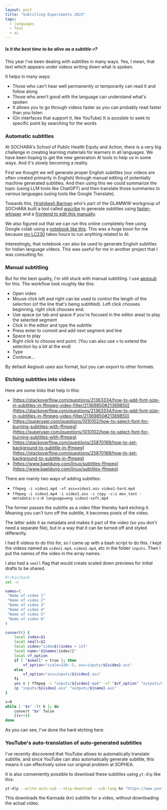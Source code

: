 ```yaml
---
layout: post
title: "Subtitling Experiments 2023"
tags:
  - languages
  - foss
  - ai
---
```


##### Is it the best time to be alive as a subtitle-r? #####

This year I've been dealing with subtitles in many ways. Yes, I mean, that text which appears under videos writing down what is spoken.

It helps in many ways:
- Those who can't hear well permanently or temporarily can read it and follow along
- Those who aren't good with the language can understand what's spoken
- It allows you to go through videos faster as you can probably read faster than you listen
- (On interfaces that support it, like YouTube) It is possible to seek to specific point by searching for the words

### Automatic subtitles

At SOCHARA's School of Public Health Equity and Action, there is a very big challenge in creating learning materials for learners in all languages. We have been hoping to get the new generation AI tools to help us in some ways. And it's slowly becoming a reality.

First we thought we will generate proper English subtitles (our videos are often created primarily in English) through manual editing of potentially machine generated subtitles. And then using this we could summarize the topic (using LLM tools like ChatGPT) and then translate those summaries to various languages (using tools like Google Translate). 

Towards this, [Hrishikesh Barman](https://github.com/geekodour) who's part of the GLAMWW workgroup of SOCHARA built a tool called [wscribe](https://github.com/geekodour/wscribe) to generate subtitles using [faster-whisper](https://github.com/SYSTRAN/faster-whisper) and a [frontend to edit this manually](https://wscribe-editor.geekodour.org/).

We also figured out that we can run this online completely free using Google colab using a [notebook like this](https://colab.research.google.com/github/lewangdev/whisper-youtube/blob/main/faster_whisper_youtube.ipynb). This was a huge boon for me because [my LC230](../liberated-computer/) takes hours to run anything related to AI.

Interestingly, that notebook can also be used to generate English subtitles for Indian language videos. This was useful for me in another project that I was consulting for.

### Manual subtitling

But for the best quality, I'm still stuck with manual subtitling. I use [aegisub](https://aegisub.org/) for this. The workflow look roughly like this:

* Open video
* Mouse click left and right can be used to control the length of the selection (of the line that's being subtitled). Left click chooses beginning, right click chooses end.
* Use space (or tab and space if you're focused in the editor area) to play the selected segment
* Click in the editor and type the subtitle
* Press enter to commit and add next segment and line
* Space to play
* Right click to choose end point. (You can also use v to extend the selection by a bit at the end)
* Type
* Continue...

By default Aegisub uses ass format, but you can export to other formats.

### Etching subtitles into videos

Here are some links that help in this:

* [https://stackoverflow.com/questions/21363334/how-to-add-font-size-in-subtitles-in-ffmpeg-video-filter/21369850#21369850](https://stackoverflow.com/questions/21363334/how-to-add-font-size-in-subtitles-in-ffmpeg-video-filter/21369850#21369850)
* [https://superuser.com/questions/1010102/how-to-select-font-for-burning-subtitles-with-ffmpeg](https://superuser.com/questions/1010102/how-to-select-font-for-burning-subtitles-with-ffmpeg)
* [https://stackoverflow.com/questions/25870169/how-to-set-background-to-subtitle-in-ffmpeg](https://stackoverflow.com/questions/25870169/how-to-set-background-to-subtitle-in-ffmpeg)
* [https://www.baeldung.com/linux/subtitles-ffmpeg](https://www.baeldung.com/linux/subtitles-ffmpeg)

There are mainly two ways of adding subtitles:

* `ffmpeg -i video1.mp4 -vf ass=video1.ass video1-hard.mp4`
* `ffmpeg -i video1.mp4 -i video1.ass -c copy -c:s mov_text -metadata:s:s:0 language=eng video1-soft.mp4`


The former passes the subtitle as a video filter thereby hard etching it. Meaning you can't turn off the subtitle, it becomes pixels of the video.

The latter adds it as metadata and makes it part of the video (so you don't need a separate file), but in a way that it can be turned off and styled differently.


I had 6 videos to do this for, so I came up with a bash script to do this. I kept the videos named as `video1.mp4`, `video2.mp4`, etc in the folder `inputs`. Then I put the names of the video in the array names.

I also had a `small` flag that would create scaled down previews for initial drafts to be shared.

```bash
#!/bin/bash
set -x

names=(
 "Name of video 1"
 "Name of video 2"
 "Name of video 3"
 "Name of video 4"
 "Name of video 5"
 "Name of video 6"
)

convert() {
    local index=$1
    local small=$2
    local video="video$((index + 1))"
    local name="${names[index]}"
    local vf_option
    if [ "$small" = true ]; then
        vf_option="scale=320:-1, ass=inputs/${video}.ass"
    else
        vf_option="ass=inputs/${video}.ass"
    fi
    yes n | ffmpeg -i "inputs/${video}.mp4" -vf "$vf_option" "outputs/${name}.mp4"
    cp "inputs/${video}.ass" "outputs/${name}.ass"
}

v=0
while [ "$v" -lt 6 ]; do
    convert "$v" false
    ((v++))
done
```

As you can see, I've done the hard etching here.


### YouTube's auto-translation of auto-generated subtitles

I've recently discovered that YouTube allows to automatically translate subtitle, and since YouTube can also automatically generate subtitle, this means it can effectively solve our original problem at SOPHEA.

It is also conveniently possible to download these subtitles using `yt-dlp` like this:

```bash
yt-dlp --write-auto-sub --skip-download --sub-lang kn "https://www.youtube.com/watch?v=XXXXXXXX"
```

This downloads the Kannada (kn) subtitle for a video, without downloading the actual video.